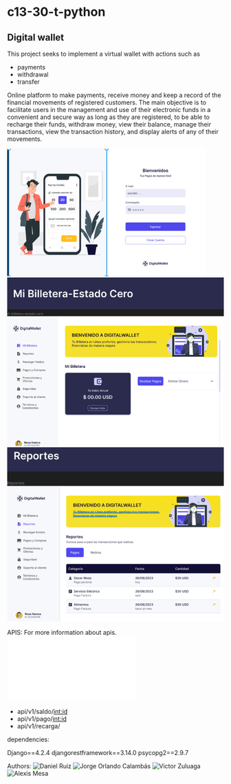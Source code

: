 # c13-30-t-python

## Digital wallet

This project seeks to implement a virtual wallet with actions such as

- payments
- withdrawal
- transfer

Online platform to make payments, receive money and keep a record of the financial movements of registered customers.
The main objective is to facilitate users in the management and use of their electronic funds in a convenient and secure way as long as they are registered, to be able to recharge their funds, withdraw money, view their balance, manage their transactions, view the transaction history, and display alerts of any of their movements.

![login](digital_wallet/img/login.png)
![estado](digital_wallet/img/estado_cero.png)
![reporte](digital_wallet/img/reporte.png)

APIS:
For more information about apis.
![click he](digital_wallet/app_wallet/README.md)

- api/v1/saldo/<int:id>
- api/v1/pago/<int:id>
- api/v1/recarga/

dependencies:

Django==4.2.4
djangorestframework==3.14.0
psycopg2==2.9.7

Authors:
![Daniel Ruiz](https://www.linkedin.com/in/daniel-ruiz)
![Jorge Orlando Calambás]()
![Victor Zuluaga]()
![Alexis Mesa ]()
